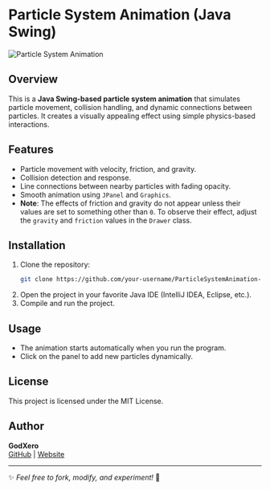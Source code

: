 # Particle System Animation (Java Swing)

![Particle System Animation](./animation.gif)

## Overview
This is a **Java Swing-based particle system animation** that simulates particle movement, collision handling, and dynamic connections between particles. It creates a visually appealing effect using simple physics-based interactions.

## Features
- Particle movement with velocity, friction, and gravity.
- Collision detection and response.
- Line connections between nearby particles with fading opacity.
- Smooth animation using `JPanel` and `Graphics`.
- **Note**: The effects of friction and gravity do not appear unless their values are set to something other than `0`. To observe their effect, adjust the `gravity` and `friction` values in the `Drawer` class.

## Installation
1. Clone the repository:
   ```sh
   git clone https://github.com/your-username/ParticleSystemAnimation-JavaSwing.git
   ```
2. Open the project in your favorite Java IDE (IntelliJ IDEA, Eclipse, etc.).
3. Compile and run the project.

## Usage
- The animation starts automatically when you run the program.
- Click on the panel to add new particles dynamically.

## License
This project is licensed under the MIT License.

## Author
**GodXero**  
[GitHub](https://github.com/GodXero33) | [Website](https://www.godxero.dev.net)

---
✨ *Feel free to fork, modify, and experiment!* 🚀

